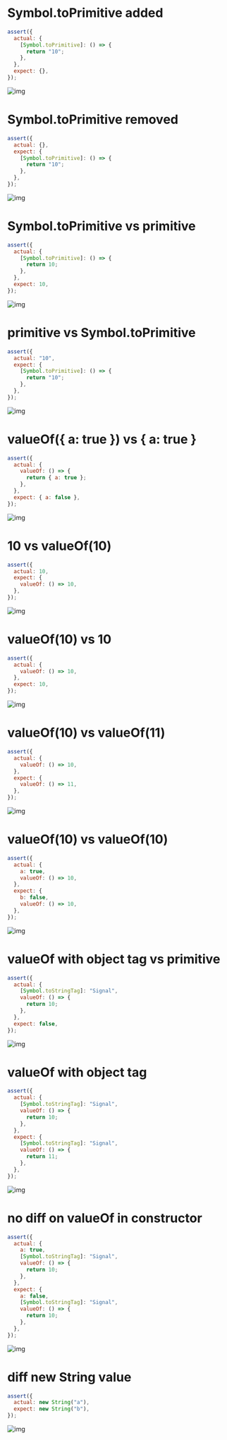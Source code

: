 # Symbol.toPrimitive added

```js
assert({
  actual: {
    [Symbol.toPrimitive]: () => {
      return "10";
    },
  },
  expect: {},
});
```

![img](<./wrapped_value/Symbol.toPrimitive added.svg>)

# Symbol.toPrimitive removed

```js
assert({
  actual: {},
  expect: {
    [Symbol.toPrimitive]: () => {
      return "10";
    },
  },
});
```

![img](<./wrapped_value/Symbol.toPrimitive removed.svg>)

# Symbol.toPrimitive vs primitive

```js
assert({
  actual: {
    [Symbol.toPrimitive]: () => {
      return 10;
    },
  },
  expect: 10,
});
```

![img](<./wrapped_value/Symbol.toPrimitive vs primitive.svg>)

# primitive vs Symbol.toPrimitive

```js
assert({
  actual: "10",
  expect: {
    [Symbol.toPrimitive]: () => {
      return "10";
    },
  },
});
```

![img](<./wrapped_value/primitive vs Symbol.toPrimitive.svg>)

# valueOf({ a: true }) vs { a: true }

```js
assert({
  actual: {
    valueOf: () => {
      return { a: true };
    },
  },
  expect: { a: false },
});
```

![img](<./wrapped_value/valueOf({ a: true }) vs { a: true }.svg>)

# 10 vs valueOf(10)

```js
assert({
  actual: 10,
  expect: {
    valueOf: () => 10,
  },
});
```

![img](<./wrapped_value/10 vs valueOf(10).svg>)

# valueOf(10) vs 10

```js
assert({
  actual: {
    valueOf: () => 10,
  },
  expect: 10,
});
```

![img](<./wrapped_value/valueOf(10) vs 10.svg>)

# valueOf(10) vs valueOf(11)

```js
assert({
  actual: {
    valueOf: () => 10,
  },
  expect: {
    valueOf: () => 11,
  },
});
```

![img](<./wrapped_value/valueOf(10) vs valueOf(11).svg>)

# valueOf(10) vs valueOf(10)

```js
assert({
  actual: {
    a: true,
    valueOf: () => 10,
  },
  expect: {
    b: false,
    valueOf: () => 10,
  },
});
```

![img](<./wrapped_value/valueOf(10) vs valueOf(10).svg>)

# valueOf with object tag vs primitive

```js
assert({
  actual: {
    [Symbol.toStringTag]: "Signal",
    valueOf: () => {
      return 10;
    },
  },
  expect: false,
});
```

![img](<./wrapped_value/valueOf with object tag vs primitive.svg>)

# valueOf with object tag 

```js
assert({
  actual: {
    [Symbol.toStringTag]: "Signal",
    valueOf: () => {
      return 10;
    },
  },
  expect: {
    [Symbol.toStringTag]: "Signal",
    valueOf: () => {
      return 11;
    },
  },
});
```

![img](<./wrapped_value/valueOf with object tag .svg>)

# no diff on valueOf in constructor

```js
assert({
  actual: {
    a: true,
    [Symbol.toStringTag]: "Signal",
    valueOf: () => {
      return 10;
    },
  },
  expect: {
    a: false,
    [Symbol.toStringTag]: "Signal",
    valueOf: () => {
      return 10;
    },
  },
});
```

![img](<./wrapped_value/no diff on valueOf in constructor.svg>)

# diff new String value

```js
assert({
  actual: new String("a"),
  expect: new String("b"),
});
```

![img](<./wrapped_value/diff new String value.svg>)

